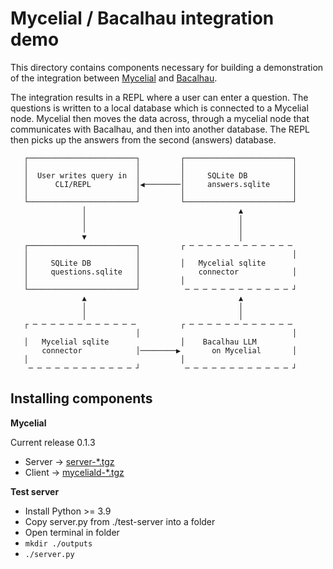 # Mycelial / Bacalhau integration demo

This directory contains components necessary for building a demonstration of the integration between [Mycelial](https://www.mycelial.com/) and [Bacalhau](https://www.bacalhau.org/).

The integration results in a REPL where a user can enter a question. The questions is written to a local database which is connected to a Mycelial node.  Mycelial then moves the data across, through a mycelial node that communicates with Bacalhau, and then into another database.  The REPL then picks up the answers from the second (answers) database.

```
   ┌────────────────────────┐         ┌────────────────────────┐
   │                        │         │                        │
   │  User writes query in  │         │     SQLite DB          │
   │      CLI/REPL          │◀────────│     answers.sqlite     │
   │                        │         │                        │
   └────────────────────────┘         └────────────────────────┘
                │                                  ▲
                │                                  │
                │                                  │
                ▼                                  │
   ┌────────────────────────┐         ┌ ─ ─ ─ ─ ─ ─ ─ ─ ─ ─ ─ ─
   │                        │                                  │
   │     SQLite DB          │         │   Mycelial sqlite
   │     questions.sqlite   │             connector            │
   │                        │         │
   └────────────────────────┘          ─ ─ ─ ─ ─ ─ ─ ─ ─ ─ ─ ─ ┘
                ▲                                  ▲
                │                                  │
                │                                  │
   ┌ ─ ─ ─ ─ ─ ─ ─ ─ ─ ─ ─ ─          ┌ ─ ─ ─ ─ ─ ─ ─ ─ ─ ─ ─ ─
                            │                                  │
   │   Mycelial sqlite                │    Bacalhau LLM
       connector            │────────▶       on Mycelial       │
   │                                  │
    ─ ─ ─ ─ ─ ─ ─ ─ ─ ─ ─ ─ ┘          ─ ─ ─ ─ ─ ─ ─ ─ ─ ─ ─ ─ ┘
```

## Installing components

**Mycelial**

Current release 0.1.3

* Server -> [server-*.tgz](https://github.com/mycelial/mycelial/releases/tag/v0.1.3)
* Client -> [myceliald-*.tgz](https://github.com/mycelial/mycelial/releases/tag/v0.1.3)

**Test server**

* Install Python >= 3.9
* Copy server.py from ./test-server into a folder 
* Open terminal in folder
* `mkdir ./outputs`
* `./server.py`

